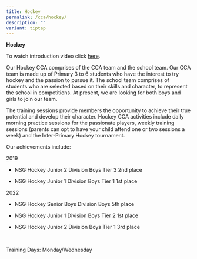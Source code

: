 ```yaml
---
title: Hockey
permalink: /cca/hockey/
description: ""
variant: tiptap
---
```

<p><strong>Hockey</strong> 
<br>
</p>
<p>To watch introduction video click <a href="https://youtu.be/I0aGfGUOGQI" rel="noopener noreferrer nofollow" target="_blank">here</a>.
<br>
</p>
<p>Our Hockey CCA comprises of the CCA team and the school team. Our CCA
team is made up of Primary 3 to 6 students who have the interest to try
hockey and the passion to pursue it. The school team comprises of students
who are selected based on their skills and character, to represent the
school in competitions. At present, we are looking for both boys and girls
to join our team.
<br>
</p>
<p>The training sessions provide members the opportunity to achieve their
true potential and develop their character. Hockey CCA activities include
daily morning practice sessions for the passionate players, weekly training
sessions (parents can opt to have your child attend one or two sessions
a week) and the Inter-Primary Hockey tournament.
<br>
</p>
<p></p>
<p>Our achievements include:
<br>
</p>
<p>2019</p>
<ul>
<li>
<p>NSG Hockey Junior 2 Division Boys Tier 3 2nd place</p>
</li>
<li>
<p>NSG Hockey Junior 1 Division Boys Tier 1 1st place</p>
</li>
</ul>
<p>2022</p>
<ul>
<li>
<p>NSG Hockey Senior Boys Division Boys 5th place</p>
</li>
<li>
<p>NSG Hockey Junior 1 Division Boys Tier 2 1st place</p>
</li>
<li>
<p>NSG Hockey Junior 2 Division Boys Tier 1 3rd place</p>
</li>
</ul>
<p>
<br>
</p>
<p>Training Days: Monday/Wednesday</p>